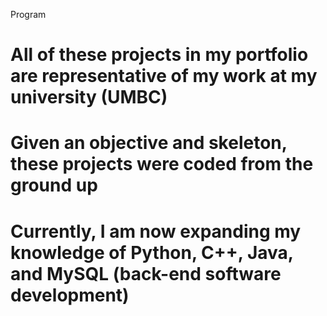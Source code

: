 Program
# All of these projects in my portfolio are representative of my work at my university (UMBC)
# Given an objective and skeleton, these projects were coded from the ground up
# Currently, I am now expanding my knowledge of Python, C++, Java, and MySQL (back-end software development)
